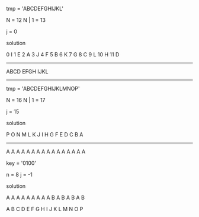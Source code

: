 
tmp = 'ABCDEFGHIJKL'

N = 12
N | 1 = 13

j = 0

solution

0 I 1 E 2 A
3 J 4 F 5 B
6 K 7 G 8 C
9 L 10 H 11 D

---

ABCD
EFGH
IJKL

---

tmp = 'ABCDEFGHIJKLMNOP'

N = 16
N | 1 = 17

j = 15

solution

P O N M
L K J I
H G F E
D C B A


---

A A A A A A A A
A A A A A A A A

key = '0100'

n = 8
j = -1


solution

A A A A A A A A A B A B A B A B


A B C D
E F G H
I J K L
M N O P


